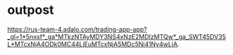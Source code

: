 # outpost

https://rus-team-4.adalo.com/trading-app-app?_gl=1*5nxsf*_ga*MTkzNTAyMDY3NS4xNzE2MDIzMTQw*_ga_SWT45DV35L*MTcxNjA4ODk0MC44LjEuMTcxNjA5MDc5Ni41Ny4wLjA.
